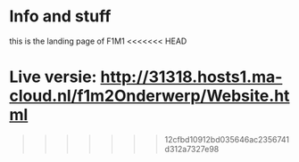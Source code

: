 # Info and stuff
this is the landing page of F1M1
<<<<<<< HEAD

Live versie: http://31318.hosts1.ma-cloud.nl/f1m2Onderwerp/Website.html
=======
>>>>>>> 12cfbd10912bd035646ac2356741d312a7327e98
